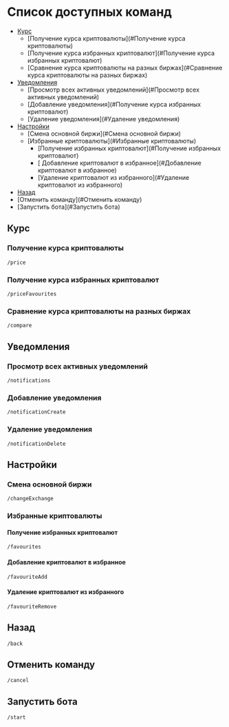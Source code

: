# Список доступных команд

* [Курс](#Курс)
    + [Получение курса криптовалюты](#Получение курса криптовалюты)
    + [Получение курса избранных криптовалют](#Получение курса избранных криптовалют)
    + [Сравнение курса криптовалюты на разных биржах](#Сравнение курса криптовалюты на разных биржах)
* [Уведомления](#Уведомления)
    + [Просмотр всех активных уведомлений](#Просмотр всех активных уведомлений)
    + [Добавление уведомления](#Получение курса избранных криптовалют)
    + [Удаление уведомления](#Удаление уведомления)
* [Настройки](#Настройки)
    + [Смена основной биржи](#Смена основной биржи)
    + [Избранные криптовалюты](#Избранные криптовалюты)
        - [Получение избранных криптовалют](#Получение избранных криптовалют)
        - [ Добавление криптовалют в избранное](#Добавление криптовалют в избранное)
        - [Удаление криптовалют из избранного](#Удаление криптовалют из избранного)
* [Назад](#Назад)
* [Отменить команду](#Отменить команду)
* [Запустить бота](#Запустить бота)
## Курс

### Получение курса криптовалюты

`/price`

### Получение курса избранных криптовалют

`/priceFavourites`

### Сравнение курса криптовалюты на разных биржах

`/compare`

## Уведомления

### Просмотр всех активных уведомлений

`/notifications`

### Добавление уведомления

`/notificationCreate`

### Удаление уведомления

`/notificationDelete`

## Настройки

### Смена основной биржи

`/changeExchange`

### Избранные криптовалюты

#### Получение избранных криптовалют

`/favourites`

#### Добавление криптовалют в избранное

`/favouriteAdd`

#### Удаление криптовалют из избранного

`/favouriteRemove`

## Назад

`/back`

## Отменить команду

`/cancel`

## Запустить бота

`/start`
